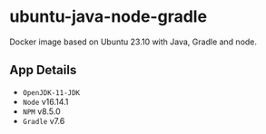 # ubuntu-java-node-gradle
Docker image based on Ubuntu 23.10 with Java, Gradle and node.

## App Details
* `OpenJDK-11-JDK`
* `Node` v16.14.1
* `NPM` v8.5.0
* `Gradle` v7.6
